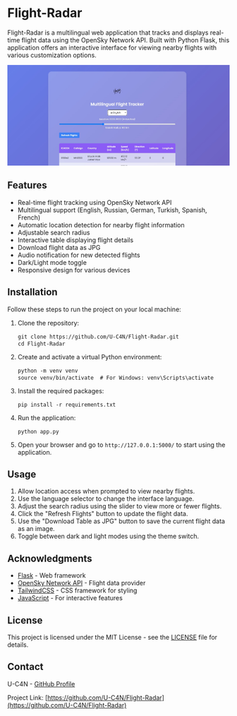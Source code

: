 # Flight-Radar

Flight-Radar is a multilingual web application that tracks and displays real-time flight data using the OpenSky Network API. Built with Python Flask, this application offers an interactive interface for viewing nearby flights with various customization options.

![Flight-Radar Screenshot](/static/img/readme.jpg)

## Features

-   Real-time flight tracking using OpenSky Network API
-   Multilingual support (English, Russian, German, Turkish, Spanish, French)
-   Automatic location detection for nearby flight information
-   Adjustable search radius
-   Interactive table displaying flight details
-   Download flight data as JPG
-   Audio notification for new detected flights
-   Dark/Light mode toggle
-   Responsive design for various devices

## Installation

Follow these steps to run the project on your local machine:

1. Clone the repository:
    ```
    git clone https://github.com/U-C4N/Flight-Radar.git
    cd Flight-Radar
    ```
2. Create and activate a virtual Python environment:
    ```
    python -m venv venv
    source venv/bin/activate  # For Windows: venv\Scripts\activate
    ```
3. Install the required packages:
    ```
    pip install -r requirements.txt
    ```
4. Run the application:
    ```
    python app.py
    ```
5. Open your browser and go to `http://127.0.0.1:5000/` to start using the application.

## Usage

1. Allow location access when prompted to view nearby flights.
2. Use the language selector to change the interface language.
3. Adjust the search radius using the slider to view more or fewer flights.
4. Click the "Refresh Flights" button to update the flight data.
5. Use the "Download Table as JPG" button to save the current flight data as an image.
6. Toggle between dark and light modes using the theme switch.

## Acknowledgments

-   [Flask](https://flask.palletsprojects.com/) - Web framework
-   [OpenSky Network API](https://opensky-network.org/apidoc/) - Flight data provider
-   [TailwindCSS](https://tailwindcss.com/) - CSS framework for styling
-   [JavaScript](https://developer.mozilla.org/en-US/docs/Web/JavaScript) - For interactive features

## License

This project is licensed under the MIT License - see the [LICENSE](LICENSE) file for details.

## Contact

U-C4N - [GitHub Profile](https://github.com/U-C4N)

Project Link: [https://github.com/U-C4N/Flight-Radar](https://github.com/U-C4N/Flight-Radar)
